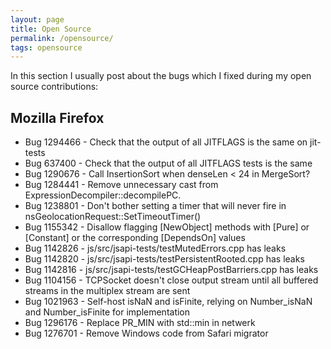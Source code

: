 ```yaml
---
layout: page
title: Open Source
permalink: /opensource/
tags: opensource
---
```


In this section I usually post about the bugs which I fixed during my open source contributions:

## Mozilla Firefox

* Bug 1294466 - Check that the output of all JITFLAGS is the same on jit-tests
* Bug 637400 - Check that the output of all JITFLAGS tests is the same
* Bug 1290676 - Call InsertionSort when denseLen < 24 in MergeSort?
* Bug 1284441 - Remove unnecessary cast from ExpressionDecompiler::decompilePC.
* Bug 1238801 - Don't bother setting a timer that will never fire in nsGeolocationRequest::SetTimeoutTimer()
* Bug 1155342 - Disallow flagging [NewObject] methods with [Pure] or [Constant] or the corresponding [DependsOn] values
* Bug 1142826 - js/src/jsapi-tests/testMutedErrors.cpp has leaks
* Bug 1142820 - js/src/jsapi-tests/testPersistentRooted.cpp has leaks
* Bug 1142816 - js/src/jsapi-tests/testGCHeapPostBarriers.cpp has leaks
* Bug 1104156 - TCPSocket doesn't close output stream until all buffered streams in the multiplex stream are sent
* Bug 1021963 - Self-host isNaN and isFinite, relying on Number_isNaN and Number_isFinite for implementation
* Bug 1296176 - Replace PR_MIN with std::min in netwerk
* Bug 1276701 - Remove Windows code from Safari migrator